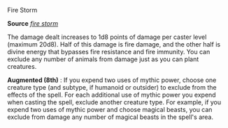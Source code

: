 Fire Storm

**Source** [_fire storm_](/pathfinderRPG/prd/spells/fireStorm.html#_fire-storm)

The damage dealt increases to 1d8 points of damage per caster level (maximum 20d8). Half of this damage is fire damage, and the other half is divine energy that bypasses fire resistance and fire immunity. You can exclude any number of animals from damage just as you can plant creatures.

**Augmented (8th)** : If you expend two uses of mythic power, choose one creature type (and subtype, if humanoid or outsider) to exclude from the effects of the spell. For each additional use of mythic power you expend when casting the spell, exclude another creature type. For example, if you expend two uses of mythic power and choose magical beasts, you can exclude from damage any number of magical beasts in the spell's area.

